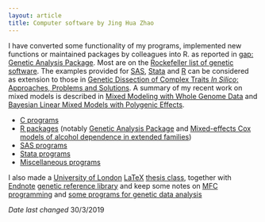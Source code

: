 ```yaml
---
layout: article
title: Computer software by Jing Hua Zhao
---
```


I have converted some functionality of my programs, implemented new
functions or maintained packages by colleagues into R. as reported in
[gap: Genetic Analysis Package](https://www.jstatsoft.org/article/view/v023i08). Most are on
the [Rockefeller list of genetic software](https://github.com/gaow/genetic-analysis-software). The
examples provided for [SAS](http://en.wikipedia.org/wiki/SAS_System),
[Stata](http://en.wikipedia.org/wiki/Stata) and
[R](http://www.r-project.org/) can be considered as extension to those in [Genetic
Dissection of Complex Traits *In Silico*: Approaches, Problems and
Solutions](paper/cbio06.pdf). A summary of my recent work on mixed
models is described in [Mixed Modeling with Whole Genome
Data](http://www.hindawi.com/journals/jps/2012/485174/) and [Bayesian
Linear Mixed Models with Polygenic Effects](https://www.jstatsoft.org/article/view/v085i06).

-   [C programs](c-progs.md)
-   [R packages](r-progs.md) (notably [Genetic Analysis Package](http://www.jstatsoft.org/v23/i08) and [Mixed-effects Cox models of alcohol dependence in extended families](https://link.springer.com/article/10.1186/1471-2156-6-S1-S127))
-   [SAS programs](sas-progs.md)
-   [Stata programs](stata-progs.md)
-   [Miscellaneous programs](misc-progs.md)

I also made a [University of London](http://www.lon.ac.uk/)
[LaTeX](http://www.ctan.org/) [thesis class](software/ulthesis.zip),
together with [Endnote](http://www.endnote.com/) [genetic reference library](iop/jinghua/refs/genetics.enl)
and keep some notes on [MFC programming](iop/jinghua/winprog/winprog.html) and [some programs for genetic data analysis](software/softlink.html)

*Date last changed* 30/3/2019

